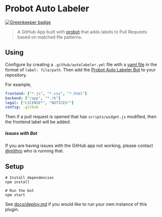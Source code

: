 # Probot Auto Labeler

[![Greenkeeper badge](https://badges.greenkeeper.io/probot/autolabeler.svg)](https://greenkeeper.io/)

> A GitHub App built with [probot](https://github.com/probot/probot) that adds labels to Pull Requests based on matched file patterns.

## Using

Configure by creating a `.github/autolabeler.yml` file with a [yaml file](https://en.wikipedia.org/wiki/YAML) in the format of `label: file/path`. Then add the [Probot Auto Labeler Bot](https://github.com/apps/probot-autolabeler) to your repository.

For example,

```yaml
frontend: ["*.js", "*.css", "*.html"]
backend: ["/app", "*.rb"]
legal: ["LICENSE*", "NOTICES*"]
config: .github
```

Then if a pull request is opened that has `scripts/widget.js` modified, then the frontend label will be added.

##### Issues with Bot

If you are having issues with the GitHub app not working, please contact [@mithro](mailto:me@mith.ro?subject=Issue%20with%20Probot%20Auto%20Labeler) who is running that.

## Setup

```
# Install dependencies
npm install

# Run the bot
npm start
```

See [docs/deploy.md](docs/deploy.md) if you would like to run your own instance of this plugin.

